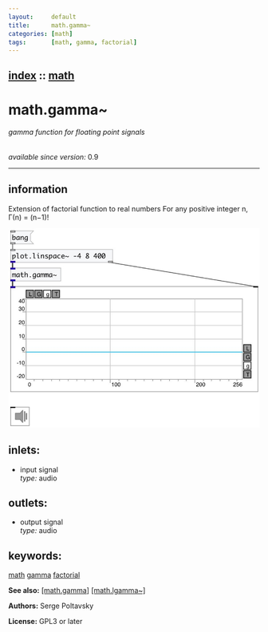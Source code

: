 ```yaml
---
layout:     default
title:      math.gamma~
categories: [math]
tags:       [math, gamma, factorial]
---
```

[index](index.html) :: [math](category_math.html)
---

# math.gamma~

###### gamma function for floating point signals

*available since version:* 0.9

---


## information
Extension of factorial function to real numbers For any positive integer n, Γ(n) = (n−1)!


[![example](../examples/img/math.gamma~.jpg)](../examples/pd/math.gamma~.pd)









## inlets:

* input signal<br>
_type:_ audio



## outlets:

* output signal<br>
_type:_ audio



## keywords:

[math](keywords/math.html)
[gamma](keywords/gamma.html)
[factorial](keywords/factorial.html)



**See also:**
[\[math.gamma\]](math.gamma.html)
[\[math.lgamma~\]](math.lgamma~.html)




**Authors:** Serge Poltavsky




**License:** GPL3 or later





